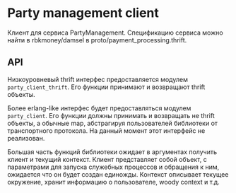 # Party management client

Клиент для сервиса PartyManagement. Спецификацию сервиса можно найти в rbkmoney/damsel в proto/payment_processing.thrift.

## API

Низкоуровневый thrift интерфес предоставляется модулем `party_client_thrift`. Его функции принимают и возвращают thrift объекты.

Более erlang-like интерфес будет предоставляться модулем `party_client`. Его функции должны принимать и возвращать не thrift объекты, а обычные map, абстрагируя пользователей библиотеки от транспортного протокола. На данный момент этот интерфейс не реализован.

Большая часть функций библиотеки ожидает в аргументах получить клиент и текущий контекст. Клиент представляет собой объект, с параметрами для запуска служебных процессов и обращения к ним, ожидается что он будет создан единожды. Контекст описывает текущее окружение, хранит информацию о пользователе, woody context и т.д.
